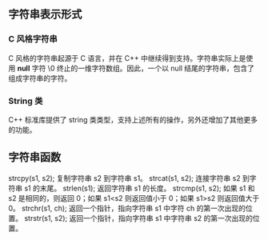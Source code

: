 ## 字符串表示形式
### C 风格字符串
C 风格的字符串起源于 C 语言，并在 C++ 中继续得到支持。字符串实际上是使用 **null** 字符 \0 终止的一维字符数组。因此，一个以 null 结尾的字符串，包含了组成字符串的字符。
### String 类
 C++ 标准库提供了 string 类类型，支持上述所有的操作，另外还增加了其他更多的功能。
## 字符串函数
strcpy(s1, s2);
复制字符串 s2 到字符串 s1。
strcat(s1, s2);
连接字符串 s2 到字符串 s1 的末尾。
strlen(s1);
返回字符串 s1 的长度。
strcmp(s1, s2);
如果 s1 和 s2 是相同的，则返回 0；如果 s1<s2 则返回值小于 0；如果 s1>s2 则返回值大于 0。
strchr(s1, ch);
返回一个指针，指向字符串 s1 中字符 ch 的第一次出现的位置。
strstr(s1, s2);
返回一个指针，指向字符串 s1 中字符串 s2 的第一次出现的位置。